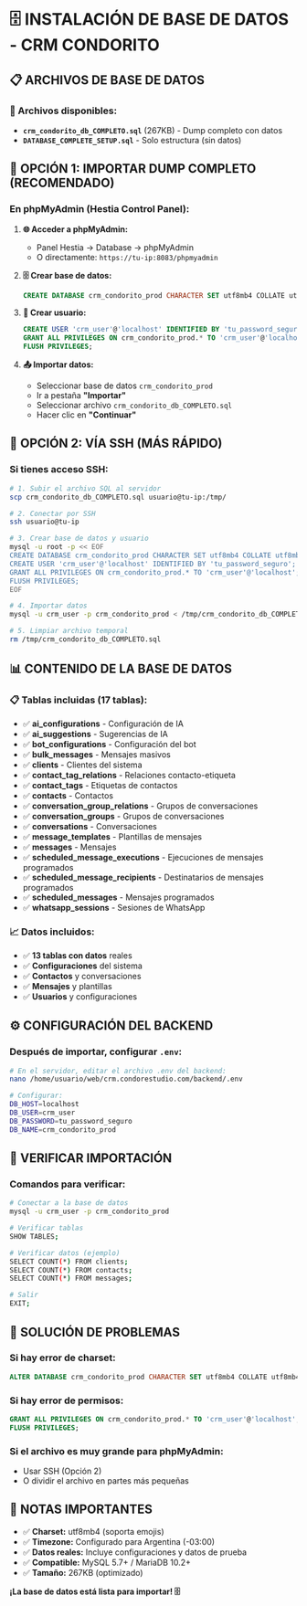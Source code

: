 # 🗄️ INSTALACIÓN DE BASE DE DATOS - CRM CONDORITO

## 📋 ARCHIVOS DE BASE DE DATOS

### 📁 Archivos disponibles:
- **`crm_condorito_db_COMPLETO.sql`** (267KB) - Dump completo con datos
- **`DATABASE_COMPLETE_SETUP.sql`** - Solo estructura (sin datos)

## 🚀 OPCIÓN 1: IMPORTAR DUMP COMPLETO (RECOMENDADO)

### En phpMyAdmin (Hestia Control Panel):

1. **🌐 Acceder a phpMyAdmin:**
   - Panel Hestia → Database → phpMyAdmin
   - O directamente: `https://tu-ip:8083/phpmyadmin`

2. **🗄️ Crear base de datos:**
   ```sql
   CREATE DATABASE crm_condorito_prod CHARACTER SET utf8mb4 COLLATE utf8mb4_unicode_ci;
   ```

3. **👤 Crear usuario:**
   ```sql
   CREATE USER 'crm_user'@'localhost' IDENTIFIED BY 'tu_password_seguro';
   GRANT ALL PRIVILEGES ON crm_condorito_prod.* TO 'crm_user'@'localhost';
   FLUSH PRIVILEGES;
   ```

4. **📤 Importar datos:**
   - Seleccionar base de datos `crm_condorito_prod`
   - Ir a pestaña **"Importar"**
   - Seleccionar archivo `crm_condorito_db_COMPLETO.sql`
   - Hacer clic en **"Continuar"**

## 🚀 OPCIÓN 2: VÍA SSH (MÁS RÁPIDO)

### Si tienes acceso SSH:

```bash
# 1. Subir el archivo SQL al servidor
scp crm_condorito_db_COMPLETO.sql usuario@tu-ip:/tmp/

# 2. Conectar por SSH
ssh usuario@tu-ip

# 3. Crear base de datos y usuario
mysql -u root -p << EOF
CREATE DATABASE crm_condorito_prod CHARACTER SET utf8mb4 COLLATE utf8mb4_unicode_ci;
CREATE USER 'crm_user'@'localhost' IDENTIFIED BY 'tu_password_seguro';
GRANT ALL PRIVILEGES ON crm_condorito_prod.* TO 'crm_user'@'localhost';
FLUSH PRIVILEGES;
EOF

# 4. Importar datos
mysql -u crm_user -p crm_condorito_prod < /tmp/crm_condorito_db_COMPLETO.sql

# 5. Limpiar archivo temporal
rm /tmp/crm_condorito_db_COMPLETO.sql
```

## 📊 CONTENIDO DE LA BASE DE DATOS

### 📋 Tablas incluidas (17 tablas):
- ✅ **ai_configurations** - Configuración de IA
- ✅ **ai_suggestions** - Sugerencias de IA
- ✅ **bot_configurations** - Configuración del bot
- ✅ **bulk_messages** - Mensajes masivos
- ✅ **clients** - Clientes del sistema
- ✅ **contact_tag_relations** - Relaciones contacto-etiqueta
- ✅ **contact_tags** - Etiquetas de contactos
- ✅ **contacts** - Contactos
- ✅ **conversation_group_relations** - Grupos de conversaciones
- ✅ **conversation_groups** - Grupos de conversaciones
- ✅ **conversations** - Conversaciones
- ✅ **message_templates** - Plantillas de mensajes
- ✅ **messages** - Mensajes
- ✅ **scheduled_message_executions** - Ejecuciones de mensajes programados
- ✅ **scheduled_message_recipients** - Destinatarios de mensajes programados
- ✅ **scheduled_messages** - Mensajes programados
- ✅ **whatsapp_sessions** - Sesiones de WhatsApp

### 📈 Datos incluidos:
- ✅ **13 tablas con datos** reales
- ✅ **Configuraciones** del sistema
- ✅ **Contactos** y conversaciones
- ✅ **Mensajes** y plantillas
- ✅ **Usuarios** y configuraciones

## ⚙️ CONFIGURACIÓN DEL BACKEND

### Después de importar, configurar `.env`:
```bash
# En el servidor, editar el archivo .env del backend:
nano /home/usuario/web/crm.condorestudio.com/backend/.env

# Configurar:
DB_HOST=localhost
DB_USER=crm_user
DB_PASSWORD=tu_password_seguro
DB_NAME=crm_condorito_prod
```

## 🧪 VERIFICAR IMPORTACIÓN

### Comandos para verificar:
```bash
# Conectar a la base de datos
mysql -u crm_user -p crm_condorito_prod

# Verificar tablas
SHOW TABLES;

# Verificar datos (ejemplo)
SELECT COUNT(*) FROM clients;
SELECT COUNT(*) FROM contacts;
SELECT COUNT(*) FROM messages;

# Salir
EXIT;
```

## 🔧 SOLUCIÓN DE PROBLEMAS

### Si hay error de charset:
```sql
ALTER DATABASE crm_condorito_prod CHARACTER SET utf8mb4 COLLATE utf8mb4_unicode_ci;
```

### Si hay error de permisos:
```sql
GRANT ALL PRIVILEGES ON crm_condorito_prod.* TO 'crm_user'@'localhost';
FLUSH PRIVILEGES;
```

### Si el archivo es muy grande para phpMyAdmin:
- Usar SSH (Opción 2)
- O dividir el archivo en partes más pequeñas

## 📝 NOTAS IMPORTANTES

- ✅ **Charset:** utf8mb4 (soporta emojis)
- ✅ **Timezone:** Configurado para Argentina (-03:00)
- ✅ **Datos reales:** Incluye configuraciones y datos de prueba
- ✅ **Compatible:** MySQL 5.7+ / MariaDB 10.2+
- ✅ **Tamaño:** 267KB (optimizado)

**¡La base de datos está lista para importar! 🗄️**
